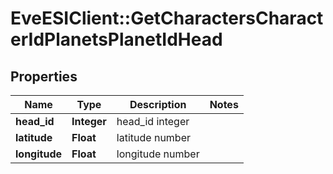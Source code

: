 # EveESIClient::GetCharactersCharacterIdPlanetsPlanetIdHead

## Properties
Name | Type | Description | Notes
------------ | ------------- | ------------- | -------------
**head_id** | **Integer** | head_id integer | 
**latitude** | **Float** | latitude number | 
**longitude** | **Float** | longitude number | 


